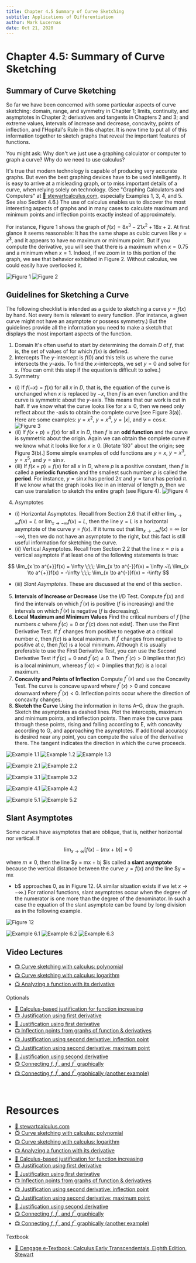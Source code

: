```yaml
---
title: Chapter 4.5 Summary of Curve Sketching
subtitle: Applications of Differentiation
author: Mark Lucernas
date: Oct 21, 2020
---
```



# Chapter 4.5: Summary of Curve Sketching

## Summary of Curve Sketching

So far we have been concerned with some particular aspects of curve sketching:
domain, range, and symmetry in Chapter 1; limits, continuity, and asymptotes in
Chapter 2; derivatives and tangents in Chapters 2 and 3; and extreme values,
intervals of increase and decrease, concavity, points of inflection, and
l'Hopital's Rule in this chapter. It is now time to put all of this information
together to sketch graphs that reveal the important features of functions.

You might ask: Why don't we just use a graphing calculator or computer to graph
a curve? Why do we need to use calculus?

It's true that modern technology is capable of producing very accurate graphs.
But even the best graphing devices have to be used intelligently. It is easy to
arrive at a misleading graph, or to miss important details of a curve, when
relying solely on technology. (See "Graphing Calculators and Computers" at [📄
stewartcalculus.com](https://www.stewartcalculus.com), especially Examples 1, 3,
4, and 5. See also Section 4.6.) The use of calculus enables us to discover the
most interesting aspects of graphs and in many cases to calculate maximum and
minimum points and inflection points exactly instead of approximately.

For instance, Figure 1 shows the graph of $f(x) = 8x^{3} - 21x^{2} + 18x + 2$.
At first glance it seems reasonable: It has the same shape as cubic curves like
$y = x^{3}$, and it appears to have no maximum or minimum point. But if you
compute the derivative, you will see that there is a maximum when $x = 0.75$ and
a minimum when $x = 1$. Indeed, if we zoom in to this portion of the graph, we
see that behavior exhibited in Figure 2. Without calculus, we could easily have
overlooked it.

![Figure 1](../../../../../files/fall-2020/MATH-150/chapter-4/4.5_figure-1.png)
![Figure 2](../../../../../files/fall-2020/MATH-150/chapter-4/4.5_figure-2.png)

## Guidelines for Sketching a Curve

The following checklist is intended as a guide to sketching a curve $y = f(x)$
by hand. Not every item is relevant to every function. (For instance, a given
curve might not have an asymptote or possess symmetry.) But the guidelines
provide all the information you need to make a sketch that displays the most
important aspects of the function.

1. Domain It's often useful to start by determining the domain $D$ of $f$, that
   is, the set of values of for which $f(x)$ is defined.
2. Intercepts The $y$-intercept is $f(0)$ and this tells us where the curve
   intersects the $y$-axis. To find the $x$-intercepts, we set $y = 0$ and solve
   for $x$. (You can omit this step if the equation is difficult to solve.)
3. Symmetry
  - (i) If $f(-x) = f(x)$ for all $x$ in $D$, that is, the equation of the curve
    is unchanged when $x$ is replaced by $-x$, then $f$ is an even function and
    the curve is symmetric about the $y$-axis. This means that our work is cut
    in half. If we know what the curve looks like for $x \ge 0$, then we need
    only reflect about the -axis to obtain the complete curve [see Figure 3(a)].
    Here are some examples: $y = x^{2}$, $y = x^{4}$, $y = |x|$, and $y =
    \cos{x}$.  ![Figure
    3](../../../../../files/fall-2020/MATH-150/chapter-4/4.5_figure-3.png)
  - (ii) If $f(x + p) = f(x)$ for all $x$ in $D$, then $f$ is an **odd
    function** and the curve is symmetric about the origin. Again we can obtain
    the complete curve if we know what it looks like for $x \ge 0$. [Rotate
    $180^{\circ}$ about the origin; see Figure 3(b).] Some simple examples of
    odd functions are $y =x$, $y = x^{3}$, $y = x^{5}$, and $y = \sin{x}$.
  - (iii) If $f(x + p) = f(x)$ for all $x$ in $D$, where $p$ is a positive
    constant, then $f$ is called a **periodic function** and the smallest such
    number $p$ is called the **period**. For instance, $y = \sin{x}$ has period
    $2 \pi$ and $y = \tan{x}$ has period $\pi$. If we know what the graph looks
    like in an interval of length $p$, then we can use translation to sketch the
    entire graph (see Figure 4). ![Figure
    4](../../../../../files/fall-2020/MATH-150/chapter-4/4.5_figure-4.png)
4. Asymptotes
  - (i) Horizontal Asymptotes. Recall from Section 2.6 that if either $\lim_{x
    \to \infty}f(x) = L$ or $\lim_{x \to -\infty}f(x) = L$, then the line $y =
    L$ is a horizontal asymptote of the curve $y = f(x)$. If it turns out that
    $\lim_{x \to -\infty}f(x) = \infty$ (or $-\infty$), then we do not have an
    asymptote to the right, but this fact is still useful information for
    sketching the curve.
  - (ii) Vertical Asymptotes. Recall from Section 2.2 that the line $x = a$ is a
    vertical asymptote if at least one of the following statements is true:

$$
\lim_{x \to a^{+}}f(x) = \infty \;\;\; \lim_{x \to a^{-}}f(x) = \infty
~\\
\lim_{x \to a^{+}}f(x) = -\infty \;\;\; \lim_{x \to a^{-}}f(x) = -\infty
$$

  - (iii) _Slant Asymptotes_. These are discussed at the end of this section.

5. **Intervals of Increase or Decrease** Use the I/D Test. Compute
   $f^{\prime}(x)$ and find the intervals on which $f^{\prime}(x)$ is positive
   ($f$ is increasing) and the intervals on which $f^{\prime}(x)$ is negative
   ($f$ is decreasing).
6. **Local Maximum and Minimum Values** Find the critical numbers of $f$ [the
   numbers $c$ where $f^{\prime}(c) = 0$ or $f^{\prime}(c)$ does not exist].
   Then use the First Derivative Test. If $f^{\prime}$ changes from positive to
   negative at a critical number $c$, then $f(c)$ is a local maximum. If
   $f^{\prime}$ changes from negative to positive at $c$, then $f(c)$ is a local
   minimum. Although it is usually preferable to use the First Derivative Test,
   you can use the Second Derivative Test if $f^{\prime}(c) = 0$ and $f^{\prime
   \prime}(c) \neq 0$. Then $f^{\prime \prime}(c) > 0$ implies that $f(c)$ is a
   local minimum, whereas $f^{\prime \prime}(c) < 0$ implies that $f(c)$ is a
   local maximum.
7. **Concavity and Points of Inflection** Compute $f^{\prime \prime}(x)$ and use
   the Concavity Test. The curve is concave upward where $f^{\prime \prime}(x) >
   0$ and concave downward where $f^{\prime \prime}(x) < 0$. Inflection points
   occur where the direction of concavity changes.
8. **Sketch the Curve** Using the information in items A–G, draw the graph.
   Sketch the asymptotes as dashed lines. Plot the intercepts, maximum and
   minimum points, and inflection points. Then make the curve pass through these
   points, rising and falling according to E, with concavity according to G, and
   approaching the asymptotes. If additional accuracy is desired near any point,
   you can compute the value of the derivative there. The tangent indicates the
   direction in which the curve proceeds.

![Example 1.1](../../../../../files/fall-2020/MATH-150/chapter-4/4.5_example-1.1.png)
![Example 1.2](../../../../../files/fall-2020/MATH-150/chapter-4/4.5_example-1.2.png)
![Example 1.3](../../../../../files/fall-2020/MATH-150/chapter-4/4.5_example-1.3.png)

![Example 2.1](../../../../../files/fall-2020/MATH-150/chapter-4/4.5_example-2.1.png)
![Example 2.2](../../../../../files/fall-2020/MATH-150/chapter-4/4.5_example-2.2.png)

![Example 3.1](../../../../../files/fall-2020/MATH-150/chapter-4/4.5_example-3.1.png)
![Example 3.2](../../../../../files/fall-2020/MATH-150/chapter-4/4.5_example-3.2.png)

![Example 4.1](../../../../../files/fall-2020/MATH-150/chapter-4/4.5_example-4.1.png)
![Example 4.2](../../../../../files/fall-2020/MATH-150/chapter-4/4.5_example-4.2.png)

![Example 5.1](../../../../../files/fall-2020/MATH-150/chapter-4/4.5_example-5.1.png)
![Example 5.2](../../../../../files/fall-2020/MATH-150/chapter-4/4.5_example-5.2.png)

## Slant Asymptotes

Some curves have asymptotes that are oblique, that is, neither horizontal nor
vertical. If

$$
\lim_{x \to \infty}[f(x) - (mx + b)] = 0
$$

where $m \neq 0$, then the line $y = mx + bj $is called a **slant asymptote**
because the vertical distance between the curve $y = f(x)$ and the line $y = mx
+ b$ approaches $0$, as in Figure 12. (A similar situation exists if we let $x
\to -\infty$.) For rational functions, slant asymptotes occur when the degree of
the numerator is one more than the degree of the denominator. In such a case the
equation of the slant asymptote can be found by long division as in the
following example.

![Figure 12](../../../../../files/fall-2020/MATH-150/chapter-4/4.5_figure-12.png)

![Example 6.1](../../../../../files/fall-2020/MATH-150/chapter-4/4.5_example-6.1.png)
![Example 6.2](../../../../../files/fall-2020/MATH-150/chapter-4/4.5_example-6.2.png)
![Example 6.3](../../../../../files/fall-2020/MATH-150/chapter-4/4.5_example-6.3.png)

## Video Lectures

- [📺 Curve sketching with calculus: polynomial](https://www.khanacademy.org/math/ap-calculus-ab/ab-diff-analytical-applications-new/ab-5-8/v/calculus-graphing-using-derivatives)
- [📺 Curve sketching with calculus: logarithm](https://www.khanacademy.org/math/ap-calculus-ab/ab-diff-analytical-applications-new/ab-5-8/v/calculus-graphing-with-derivatives-example)
- [📺 Analyzing a function with its derivative](https://www.khanacademy.org/math/ap-calculus-ab/ab-diff-analytical-applications-new/ab-5-8/v/analyzing-a-function-with-its-derivative)

Optionals

- [📄 Calculus-based justification for function increasing](https://www.khanacademy.org/math/ap-calculus-ab/ab-diff-analytical-applications-new/ab-5-9/v/calculus-based-justification-for-function-increasing)
- [📺 Justification using first derivative](https://www.khanacademy.org/math/ap-calculus-ab/ab-diff-analytical-applications-new/ab-5-9/v/justification-using-first-derivative)
- [📄 Justification using first derivative](https://www.khanacademy.org/math/ap-calculus-ab/ab-diff-analytical-applications-new/ab-5-9/a/review-justification-using-first-derivative)
- [📺 Inflection points from graphs of function & derivatives](https://www.khanacademy.org/math/ap-calculus-ab/ab-diff-analytical-applications-new/ab-5-9/v/identifying-inflection-points-from-graphs-of-function-and-derivatives)
- [📺 Justification using second derivative: inflection point](https://www.khanacademy.org/math/ap-calculus-ab/ab-diff-analytical-applications-new/ab-5-9/v/justification-for-inflection-point)
- [📺 Justification using second derivative: maximum point](https://www.khanacademy.org/math/ap-calculus-ab/ab-diff-analytical-applications-new/ab-5-9/v/calculus-based-justification-using-second-derivative-max)
- [📄 Justification using second derivative](https://www.khanacademy.org/math/ap-calculus-ab/ab-diff-analytical-applications-new/ab-5-9/a/justification-using-second-derivative)
- [📺 Connecting $f$, $f^{\prime}$, and $f^{\prime \prime}$ graphically](https://www.khanacademy.org/math/ap-calculus-ab/ab-diff-analytical-applications-new/ab-5-9/v/connecting-function-and-derivatives-graphically)
- [📺 Connecting $f$, $f^{\prime}$, and $f^{\prime \prime}$ graphically (another example)](https://www.khanacademy.org/math/ap-calculus-ab/ab-diff-analytical-applications-new/ab-5-9/v/connecting-function-and-derivatives-graphically-exp)

<br>

# Resources

- [📄 stewartcalculus.com](https://www.stewartcalculus.com)
- [📺 Curve sketching with calculus: polynomial](https://www.khanacademy.org/math/ap-calculus-ab/ab-diff-analytical-applications-new/ab-5-8/v/calculus-graphing-using-derivatives)
- [📺 Curve sketching with calculus: logarithm](https://www.khanacademy.org/math/ap-calculus-ab/ab-diff-analytical-applications-new/ab-5-8/v/calculus-graphing-with-derivatives-example)
- [📺 Analyzing a function with its derivative](https://www.khanacademy.org/math/ap-calculus-ab/ab-diff-analytical-applications-new/ab-5-8/v/analyzing-a-function-with-its-derivative)
- [📄 Calculus-based justification for function increasing](https://www.khanacademy.org/math/ap-calculus-ab/ab-diff-analytical-applications-new/ab-5-9/v/calculus-based-justification-for-function-increasing)
- [📺 Justification using first derivative](https://www.khanacademy.org/math/ap-calculus-ab/ab-diff-analytical-applications-new/ab-5-9/v/justification-using-first-derivative)
- [📄 Justification using first derivative](https://www.khanacademy.org/math/ap-calculus-ab/ab-diff-analytical-applications-new/ab-5-9/a/review-justification-using-first-derivative)
- [📺 Inflection points from graphs of function & derivatives](https://www.khanacademy.org/math/ap-calculus-ab/ab-diff-analytical-applications-new/ab-5-9/v/identifying-inflection-points-from-graphs-of-function-and-derivatives)
- [📺 Justification using second derivative: inflection point](https://www.khanacademy.org/math/ap-calculus-ab/ab-diff-analytical-applications-new/ab-5-9/v/justification-for-inflection-point)
- [📺 Justification using second derivative: maximum point](https://www.khanacademy.org/math/ap-calculus-ab/ab-diff-analytical-applications-new/ab-5-9/v/calculus-based-justification-using-second-derivative-max)
- [📄 Justification using second derivative](https://www.khanacademy.org/math/ap-calculus-ab/ab-diff-analytical-applications-new/ab-5-9/a/justification-using-second-derivative)
- [📺 Connecting $f$, $f^{\prime}$, and $f^{\prime \prime}$ graphically](https://www.khanacademy.org/math/ap-calculus-ab/ab-diff-analytical-applications-new/ab-5-9/v/connecting-function-and-derivatives-graphically)
- [📺 Connecting $f$, $f^{\prime}$, and $f^{\prime \prime}$ graphically (another example)](https://www.khanacademy.org/math/ap-calculus-ab/ab-diff-analytical-applications-new/ab-5-9/v/connecting-function-and-derivatives-graphically-exp)

Textbook

+ [📄 Cengage e-Textbook: Calculus Early Transcendentals, Eighth Edition, Stewart](https://webassign.com/)

